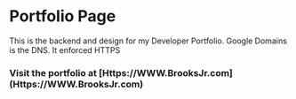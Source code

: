 <H1> Portfolio Page </h1>
<p> This is the backend and design for my Developer Portfolio. Google Domains is the DNS. It enforced HTTPS</P>

<H3> Visit the portfolio at [Https://WWW.BrooksJr.com](Https://WWW.BrooksJr.com) </h3>
